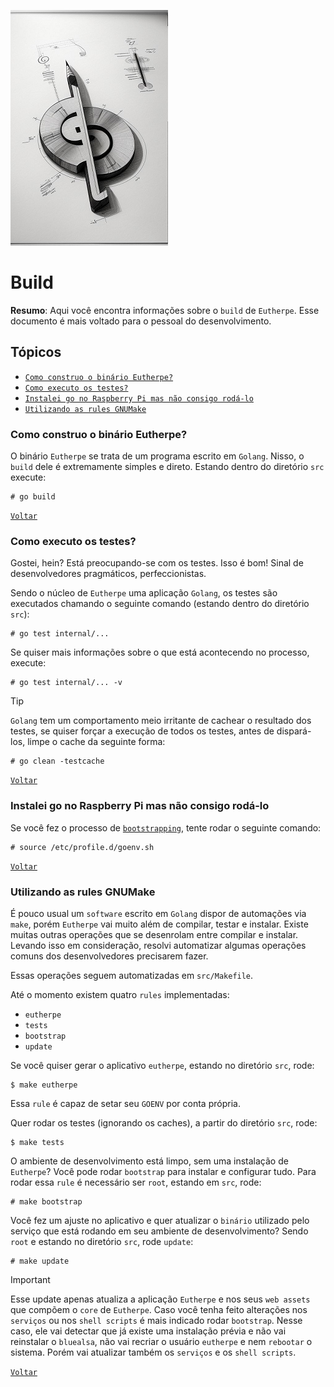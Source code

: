 ![build-glyph](figures/build-glyph.png)
# Build

**Resumo**: Aqui você encontra informações sobre o `build` de `Eutherpe`. Esse
documento é mais voltado para o pessoal do desenvolvimento.

## Tópicos

- [`Como construo o binário Eutherpe?`](#como-construo-o-binário-eutherpe)
- [`Como executo os testes?`](#como-executo-os-testes)
- [`Instalei go no Raspberry Pi mas não consigo rodá-lo`](#instalei-go-no-raspberry-pi-mas-não-consigo-rodá-lo)
- [`Utilizando as rules GNUMake`](#utilizando-as-rules-gnumake)

### Como construo o binário Eutherpe?

O binário `Eutherpe` se trata de um programa escrito em `Golang`. Nisso, o `build`
dele é extremamente simples e direto. Estando dentro do diretório `src` execute:

```
# go build
```

[`Voltar`](#tópicos)

### Como executo os testes?

Gostei, hein? Está preocupando-se com os testes. Isso é bom! Sinal de desenvolvedores
pragmáticos, perfeccionistas.

Sendo o núcleo de `Eutherpe` uma aplicação `Golang`, os testes são executados chamando
o seguinte comando (estando dentro do diretório `src`):

```
# go test internal/...
```

Se quiser mais informações sobre o que está acontecendo no processo, execute:

```
# go test internal/... -v
```

> [!TIP]
> `Golang` tem um comportamento meio irritante de cachear o resultado dos testes,
> se quiser forçar a execução de todos os testes, antes de dispará-los, limpe o
> cache da seguinte forma:
>
> ```
> # go clean -testcache
> ```

[`Voltar`](#tópicos)

### Instalei go no Raspberry Pi mas não consigo rodá-lo

Se você fez o processo de [`bootstrapping`](MANUAL-PT.md#bootstrapping), tente rodar o seguinte comando:

```
# source /etc/profile.d/goenv.sh
```

[`Voltar`](#tópicos)

### Utilizando as rules GNUMake

É pouco usual um `software` escrito em `Golang` dispor de automações via `make`, porém `Eutherpe`
vai muito além de compilar, testar e instalar. Existe muitas outras operações que se desenrolam
entre compilar e instalar. Levando isso em consideração, resolvi automatizar algumas operações
comuns dos desenvolvedores precisarem fazer.

Essas operações seguem automatizadas em `src/Makefile`.

Até o momento existem quatro `rules` implementadas:

- `eutherpe`
- `tests`
- `bootstrap`
- `update`

Se você quiser gerar o aplicativo `eutherpe`, estando no diretório `src`, rode:

```
$ make eutherpe
```

Essa `rule` é capaz de setar seu `GOENV` por conta própria.

Quer rodar os testes (ignorando os caches), a partir do diretório `src`, rode:

```
$ make tests
```

O ambiente de desenvolvimento está limpo, sem uma instalação de `Eutherpe`? Você pode rodar `bootstrap`
para instalar e configurar tudo. Para rodar essa `rule` é necessário ser `root`, estando em `src`, rode:

```
# make bootstrap
```

Você fez um ajuste no aplicativo e quer atualizar o `binário` utilizado pelo serviço que
está rodando em seu ambiente de desenvolvimento? Sendo `root` e estando no diretório `src`, rode
`update`:

```
# make update
```

> [!IMPORTANT]
> Esse update apenas atualiza a aplicação `Eutherpe` e nos seus `web assets` que
> compõem o `core` de `Eutherpe`. Caso você tenha feito alterações nos `serviços` ou nos `shell scripts`
> é mais indicado rodar `bootstrap`. Nesse caso, ele vai detectar que já existe uma instalação prévia
> e não vai reinstalar o `bluealsa`, não vai recriar o usuário `eutherpe` e nem `rebootar` o sistema.
> Porém vai atualizar também os `serviços` e os `shell scripts`.

[`Voltar`](#tópicos)
